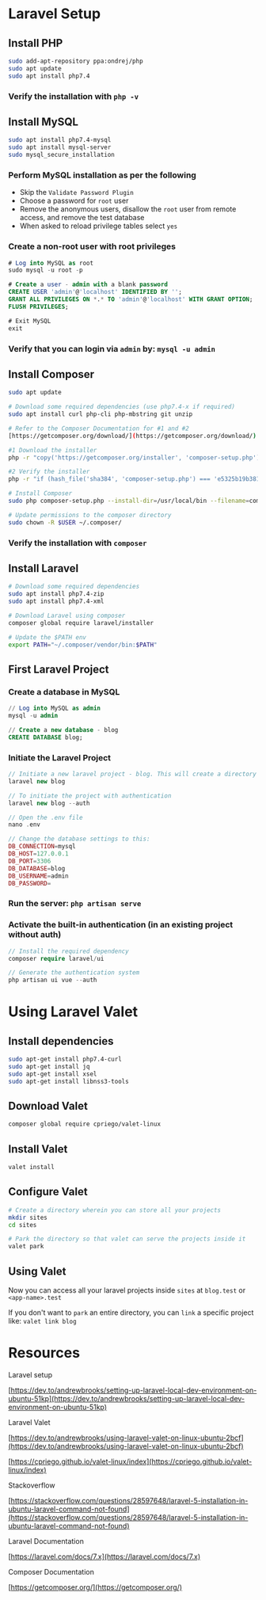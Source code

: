 # Laravel Setup

## Install PHP

```bash
sudo add-apt-repository ppa:ondrej/php
sudo apt update
sudo apt install php7.4
```

### Verify the installation with `php -v`

## Install MySQL

```bash
sudo apt install php7.4-mysql
sudo apt install mysql-server
sudo mysql_secure_installation
```

### Perform MySQL installation as per the following

- Skip the `Validate Password Plugin`
- Choose a password for `root` user
- Remove the anonymous users, disallow the `root` user from remote access, and remove the test database
- When asked to reload privilege tables select `yes`

### Create a non-root user with root privileges

```sql
# Log into MySQL as root
sudo mysql -u root -p 

# Create a user - admin with a blank password
CREATE USER 'admin'@'localhost' IDENTIFIED BY '';
GRANT ALL PRIVILEGES ON *.* TO 'admin'@'localhost' WITH GRANT OPTION;
FLUSH PRIVILEGES;

# Exit MySQL
exit
```

### Verify that you can login via `admin` by: `mysql -u admin`

## Install Composer

```bash
sudo apt update

# Download some required dependencies (use php7.4-x if required)
sudo apt install curl php-cli php-mbstring git unzip

# Refer to the Composer Documentation for #1 and #2
[https://getcomposer.org/download/](https://getcomposer.org/download/)

#1 Download the installer
php -r "copy('https://getcomposer.org/installer', 'composer-setup.php');"

#2 Verify the installer
php -r "if (hash_file('sha384', 'composer-setup.php') === 'e5325b19b381bfd88ce90a5ddb7823406b2a38cff6bb704b0acc289a09c8128d4a8ce2bbafcd1fcbdc38666422fe2806') { echo 'Installer verified'; } else { echo 'Installer corrupt'; unlink('composer-setup.php'); } echo PHP_EOL;"

# Install Composer
sudo php composer-setup.php --install-dir=/usr/local/bin --filename=composer

# Update permissions to the composer directory
sudo chown -R $USER ~/.composer/
```

### Verify the installation with `composer`

## Install Laravel

```bash
# Download some required dependencies
sudo apt install php7.4-zip
sudo apt install php7.4-xml

# Download Laravel using composer
composer global require laravel/installer

# Update the $PATH env
export PATH="~/.composer/vendor/bin:$PATH"
```

## First Laravel Project

### Create a database in MySQL

```sql
// Log into MySQL as admin
mysql -u admin

// Create a new database - blog
CREATE DATABASE blog;
```

### Initiate the Laravel Project

```php
// Initiate a new laravel project - blog. This will create a directory named blog
laravel new blog

// To initiate the project with authentication
laravel new blog --auth

// Open the .env file
nano .env

// Change the database settings to this:
DB_CONNECTION=mysql
DB_HOST=127.0.0.1
DB_PORT=3306
DB_DATABASE=blog
DB_USERNAME=admin
DB_PASSWORD=
```

### Run the server: `php artisan serve`

### Activate the built-in authentication (in an existing project without auth)

```php
// Install the required dependency
composer require laravel/ui

// Generate the authentication system
php artisan ui vue --auth
```

# Using Laravel Valet

## Install dependencies

```bash
sudo apt-get install php7.4-curl
sudo apt-get install jq
sudo apt-get install xsel
sudo apt-get install libnss3-tools
```

## Download Valet

```bash
composer global require cpriego/valet-linux
```

## Install Valet

```bash
valet install
```

## Configure Valet

```bash
# Create a directory wherein you can store all your projects
mkdir sites
cd sites

# Park the directory so that valet can serve the projects inside it
valet park
```

## Using Valet

Now you can access all your laravel projects inside `sites` at `blog.test` or `<app-name>.test` 

If you don't want to `park` an entire directory, you can `link` a specific project like: `valet link blog`

# Resources

Laravel setup

[https://dev.to/andrewbrooks/setting-up-laravel-local-dev-environment-on-ubuntu-51kp](https://dev.to/andrewbrooks/setting-up-laravel-local-dev-environment-on-ubuntu-51kp)

Laravel Valet

[https://dev.to/andrewbrooks/using-laravel-valet-on-linux-ubuntu-2bcf](https://dev.to/andrewbrooks/using-laravel-valet-on-linux-ubuntu-2bcf)

[https://cpriego.github.io/valet-linux/index](https://cpriego.github.io/valet-linux/index)

Stackoverflow

[https://stackoverflow.com/questions/28597648/laravel-5-installation-in-ubuntu-laravel-command-not-found](https://stackoverflow.com/questions/28597648/laravel-5-installation-in-ubuntu-laravel-command-not-found)

Laravel Documentation

[https://laravel.com/docs/7.x](https://laravel.com/docs/7.x)

Composer Documentation

[https://getcomposer.org/](https://getcomposer.org/)
